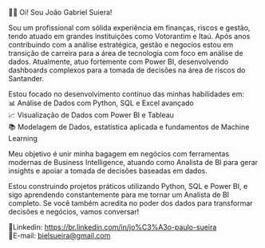 👨‍💻 Oi! Sou João Gabriel Suiera!

Sou um profissional com sólida experiência em finanças, riscos e gestão, tendo atuado em grandes instituições como Votorantim e Itaú. Após anos contribuindo com a análise estratégica, gestão e negocios estou em transição de carreira para a área de tecnologia com foco em análise de dados. Atualmente, atuo fortemente com Power BI, desenvolvendo dashboards complexos para a tomada de decisões na área de riscos do Santander.

Estou focado no desenvolvimento contínuo das minhas habilidades em:                                                                                                                             
                                  📊 Análise de Dados com Python, SQL e Excel avançado                                   
    📈 Visualização de Dados com Power BI e Tableau                                                              
             📚 Modelagem de Dados, estatística aplicada e fundamentos de Machine Learning

Meu objetivo é unir minha bagagem em negócios com ferramentas modernas de Business Intelligence, atuando como Analista de BI para gerar insights e apoiar a tomada de decisões baseadas em dados.

Estou construindo projetos práticos utilizando Python, SQL e Power BI, e sigo aprendendo constantemente para me tornar um Analista de BI completo. Se você também acredita no poder dos dados para transformar decisões e negócios, vamos conversar!

🔗Linkedin:  https://br.linkedin.com/in/jo%C3%A3o-paulo-sueira                                                     
📧E-mail: bielsueira@gmail.com
